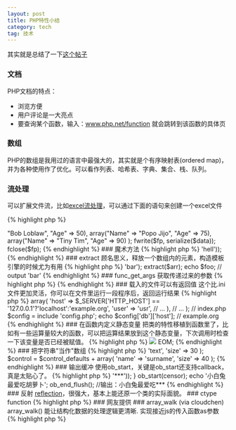 ```yaml
---
layout: post
title: PHP特性小结
category: tech
tag: 技术
---
```


其实就是总结了一下<a href="http://stackoverflow.com/questions/61401/hidden-features-of-php">这个帖子</a>

### 文档

PHP文档的特点：
* 浏览方便
* 用户评论是一大亮点
* 要查询某个函数，输入：www.php.net/function 就会跳转到该函数的具体页

### 数组

PHP的数组是我用过的语言中最强大的，其实就是个有序映射表(ordered map)，并为各种使用作了优化。可以看作列表、哈希表、字典、集合、栈、队列。

### 流处理

可以扩展文件流，比如<a href="http://www.phpclasses.org/browse/package/1919.html">excel流处理</a>，可以通过下面的语句来创建一个excel文件

{% highlight php %}
<?php
$fp = fopen("xlsfile://tmp/test.xls", "wb");
if (!is_resource($fp)) { 
    die("Cannot open excel file");
}

$data= array(
    array("Name" => "Bob Loblaw", "Age" => 50),  
    array("Name" => "Popo Jijo", "Age" => 75),  
    array("Name" => "Tiny Tim", "Age" => 90)
); 

fwrite($fp, serialize($data));
fclose($fp);
{% endhighlight %}

### 魔术方法 

{% highlight php %}
<?php
	public function __get($key) { ... }
	public function __set($key, $value) { ... }
	public function __call($func, $args) { ... }
	public function __toString() { ... }
	//...
{% endhighlight %}

### or/and

{% highlight php %}
<?php
isset($foo) OR print '$foo is not defined';
{% endhighlight %}

### spl_autoload_register

使用spl_autoload_register，而不是__autoload，因为spl_autoload_register允许设置多个实例，而不会覆盖。

{% highlight php %}
<?php
spl_autoload_register('autoloader');
function autoloader($class)
{
	//这里可以对$class进行处理
}
{% endhighlight %}

### set_include_path

设置引用路径，比如引用zend的libraries时。

{% highlight php %}
<?php
set_include_path(get_include_path() . PATH_SEPARATOR . '../libs/');`
{% endhighlight %}

### 处理远程文件/url

{% highlight php %}
<?php
$fp = fopen('http://example.com');
$str = file_get_contents('http://example.com/file');
$imageInfo = getimagesize('ftp://user:password@ftp.example.com/image/name.jpg');
{% endhighlight %}

虽然这些函数的健壮性和稳定性不如curl，但毕竟使用方便。

### strtr

使用方便，效率高，用来替换字符串内的特定值。有点类似str_replace，但更灵活。

{% highlight php %}
<?php
echo strtr('hello world', array('world' => 'hell'));
{% endhighlight %}

### extract

顾名思义，释放一个数组内的元素，构造模板引擎的时候尤为有用

{% highlight php %}
<?php
$arr = array('foo' => 'bar');
extract($arr);
echo $foo; // output 'bar'
{% endhighlight %}

### func_get_args

获取传递过来的参数

{% highlight php %}
<?php
function test() {
    $args = func_get_args();
    echo $args[2]; // will print 'd'
    echo $args[1]; // will print 3
}

test(1,3,'d',4);
{% endhighlight %}

### cli 

command line interface，可以在命令行里运行php脚本，用来处理日常任务也非常方便。对了别忘了一个非常有用的参数 -a，进入交互模式

{% highlight php %}
<?php
php -a

Interactive shell
php > 
{% endhighlight %}

### 载入的文件可以有返回值

这个比.ini文件更加灵活，你可以在文件里运行一段程序后，返回运行结果

{% highlight php %}
<?php
// config.php
return array(
    'db' => array(
	'host' => $_SERVER['HTTP_HOST'] == '127.0.0.1'?'localhost':'example.org',
        'user' => 'usr',
        // ...
    ),
    // ...
);

// index.php
$config = include 'config.php';
echo $config['db']['host']; // example.org
{% endhighlight %}

### 在函数内定义静态变量 

把类的特性移植到函数里了，比如有一些运算量较大的函数，可以把运算结果放到这个静态变量，下次调用时检查一下该变量是否已经被赋值。

{% highlight php %}
<?php
function foo($arg1)
{
    static $cache;

    if( !isset($cache[md5($arg1)]) )
    {
        // Do the work here
        $cache[md5($arg1)] = $results;
    }

    return $cache[md5($arg1)];
}
{% endhighlight %}

### heredoc 

不用再为引号发愁了

{% highlight php %}
<?php
echo <<<EOM
  <div id="someblock">
    <img src="{$file}" />
  </div>
EOM;
{% endhighlight %}

### 把字符串"当作"数组 

{% highlight php %}
<?php
$str = 'hell o World';
echo $str; //outputs: "hell o World"

$str[0] = 'H';
echo $str; //outputs: "Hell o World"

$str[4] = null;
echo $str; //outputs: "Hello World"
{% endhighlight %}

### 快速注释/反注释一段代码 

这个确实很有意思

{% highlight php %}
<?php
//*
	echo 'blah';
	die('not commented');
//*/


/*
	echo 'blah';
	die('commented');
//*/
{% endhighlight %}

### 函数参数类型提示 

相对于其他编程语言(java/c#)，php这块比较弱，只能判断数组和对象

{% highlight php %}
<?php
function foo ( array $param0, stdClass $param1 );
{% endhighlight %}

### 数组合并 

不用array_merge，而是使用'+'，使用更方便，也更易理解。在处理默认值和用户定义值时尤为方便。

{% highlight php %}
<?php
// Set the normal defaults.
$control_defaults = array( 'type' => 'text', 'size' => 30 );

$control = $control_defaults + array( 'name' => 'surname', 'size' => 40 );
{% endhighlight %}

### 输出缓冲 

使用ob_start，关键是ob_start还支持callback，真是太贴心了。

{% highlight php %}
<?php
function censor($text) {
	strtr($text, array('胡萝卜' => '***'));
}

ob_start(censor);
echo '小白兔最爱吃胡萝卜';
ob_end_flush();

//输出：小白兔最爱吃***
{% endhighlight %}

### 反射 

<a href="http://ca.php.net/manual/en/book.reflection.php">reflection</a>，很强大，基本上能还原一个类的实际面貌。

### ctype function 

{% highlight php %}
<?php
ctype_alnum //是否为字母和数字的组合
ctype_digit //是否为数字
ctype_alpha //是否为字母
...
{% endhighlight %}

### 快速向数组添加元素 

如果是追加一个元素的话，推荐使用这种方法，而不是array_push

{% highlight php %}
<?php
$arr = array();
$arr[] = 'foo';
$arr[] = 'bar';
{% endhighlight %}

### 其他 

### 序列化/反序列化

{% highlight php %}
<?php
serialize / unserialize
{% endhighlight %}

### json支持

{% highlight php %}
<?php
json_encode / json_decode
{% endhighlight %}

### 获取对象的类

{% highlight php %}
<?php
get_class($obj)
{% endhighlight %}

### 动态调用函数/方法

{% highlight php %}
<?php
call_user_func_array
{% endhighlight %}

### 错误/异常处理

{% highlight php %}
<?php
set_error_handler / set_exception_handler
{% endhighlight %}

<br />

### 网友提供

### array_walk (via cloudchen)

array_walk() 能让结构化数据的处理逻辑更清晰.
实现接近js的传入函数as参数

{% highlight php %}
<?php
function create_sth($walked_value, $key, $other_arg) {
	//...
}
function delete_sth(& $walked_value, $key, $other_arg) {
	//...
}

$contents = fetch_directory_contents($folder);

array_walk($contents, 'create_sth', $other_arg);
array_walk($contents, 'delete_sth', $other_arg); 
{% endhighlight %}
